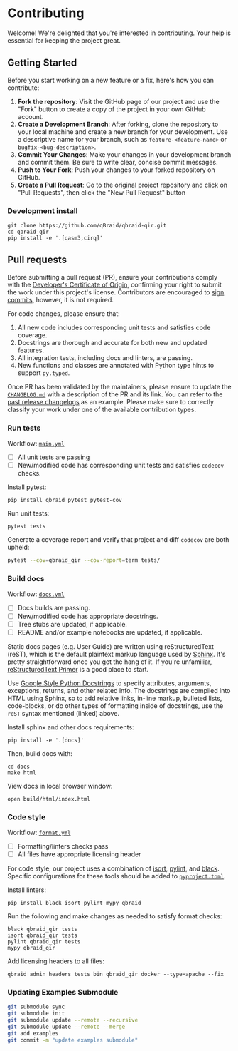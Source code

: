# Contributing

Welcome! We're delighted that you're interested in contributing. Your help is essential for keeping the project great.

## Getting Started

Before you start working on a new feature or a fix, here's how you can contribute:

1. **Fork the repository**: Visit the GitHub page of our project and use the "Fork" button to create a copy of the project in your own GitHub account.
2. **Create a Development Branch**: After forking, clone the repository to your local machine and create a new branch for your development. Use a descriptive name for your branch, such as `feature-<feature-name>` or `bugfix-<bug-description>`.
3. **Commit Your Changes**: Make your changes in your development branch and commit them. Be sure to write clear, concise commit messages.
4. **Push to Your Fork**: Push your changes to your forked repository on GitHub.
5. **Create a Pull Request**: Go to the original project repository and click on "Pull Requests", then click the "New Pull Request" button

### Development install

```shell
git clone https://github.com/qBraid/qbraid-qir.git
cd qbraid-qir
pip install -e '.[qasm3,cirq]'
```

## Pull requests

Before submitting a pull request (PR), ensure your contributions comply with the [Developer's Certificate of Origin](https://developercertificate.org/), confirming your right to submit the work under this project's license. Contributors are encouraged to [sign commits](https://docs.github.com/en/authentication/managing-commit-signature-verification/signing-commits), however, it is not required.

For code changes, please ensure that:
1. All new code includes corresponding unit tests and satisfies code coverage.
2. Docstrings are thorough and accurate for both new and updated features.
3. All integration tests, including docs and linters, are passing.
4. New functions and classes are annotated with Python type hints to support `py.typed`.

Once PR has been validated by the maintainers, please ensure to update the [`CHANGELOG.md`](https://github.com/qBraid/qbraid-qir/blob/main/CHANGELOG.md) with a description of the PR and its link. You can refer to the [past release changelogs](https://github.com/qBraid/qbraid-qir/releases) as an example. Please make sure to correctly classify your work under one of the available contribution types.

### Run tests

Workflow: [`main.yml`](.github/workflows/main.yml)

- [ ] All unit tests are passing
- [ ] New/modified code has corresponding unit tests and satisfies ``codecov`` checks.

Install pytest:

```shell
pip install qbraid pytest pytest-cov
```

Run unit tests:

```shell
pytest tests
```

Generate a coverage report and verify that project and diff ``codecov`` are both upheld:

```bash
pytest --cov=qbraid_qir --cov-report=term tests/
```

### Build docs

Workflow: [`docs.yml`](.github/workflows/docs.yml)

- [ ] Docs builds are passing.
- [ ] New/modified code has appropriate docstrings.
- [ ] Tree stubs are updated, if applicable.
- [ ] README and/or example notebooks are updated, if applicable.

Static docs pages (e.g. User Guide) are written using reStructuredText (reST), which is the default plaintext markup language used by [Sphinx](https://docs.readthedocs.io/en/stable/intro/getting-started-with-sphinx.html). It's pretty straightforward once you get the hang of it. If you're unfamiliar, [reStructuredText Primer](https://www.sphinx-doc.org/en/master/usage/restructuredtext/basics.html#restructuredtext-primer) is a good place to start.

Use [Google Style Python Docstrings](https://sphinxcontrib-napoleon.readthedocs.io/en/latest/example_google.html)
to specify attributes, arguments, exceptions, returns, and other related info. The docstrings are compiled into HTML using Sphinx, so to add relative links, in-line markup, bulleted lists, code-blocks, or do other types of formatting inside of docstrings, use the `reST` syntax mentioned (linked) above.

Install sphinx and other docs requirements:

```shell
pip install -e '.[docs]'
```

Then, build docs with:

```shell
cd docs
make html
```

View docs in local browser window:

```shell
open build/html/index.html
```

### Code style

Workflow: [`format.yml`](.github/workflows/format.yml)

- [ ] Formatting/linters checks pass
- [ ] All files have appropriate licensing header

For code style, our project uses a combination of [isort](https://github.com/PyCQA/isort), [pylint](https://github.com/pylint-dev/pylint),
and [black](https://github.com/psf/black). Specific configurations for these tools should be added to [`pyproject.toml`](pyproject.toml).

Install linters:

```shell
pip install black isort pylint mypy qbraid
```

Run the following and make changes as needed to satisfy format checks:

```shell
black qbraid_qir tests
isort qbraid_qir tests
pylint qbraid_qir tests
mypy qbraid_qir
```

Add licensing headers to all files:

```shell
qbraid admin headers tests bin qbraid_qir docker --type=apache --fix
```

### Updating Examples Submodule

```bash
git submodule sync
git submodule init
git submodule update --remote --recursive
git submodule update --remote --merge
git add examples
git commit -m "update examples submodule"
```